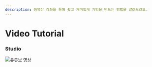 ```yaml
---
description: 동영상 강좌를 통해 쉽고 재미있게 기임을 만드는 방법을 알려드려요.
---
```


# Video Tutorial

### Studio

![유튜브 영상](https://youtu.be/fS89dWplcK4)

